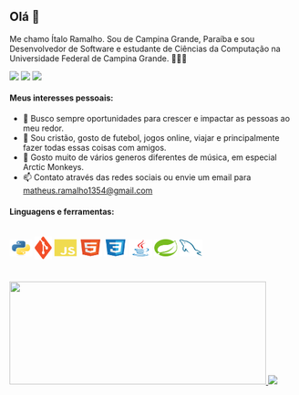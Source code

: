 ## Olá 👋

Me chamo Ítalo Ramalho. Sou de Campina Grande, Paraíba e sou Desenvolvedor de Software e estudante de Ciências da Computação na Universidade Federal de Campina Grande. 👨‍💻🚀

<div> 
  <a href = "mailto: matheus.ramalho1354@gmail.com"><img src="https://img.shields.io/badge/-Gmail-%23333?style=for-the-badge&logo=gmail&logoColor=white" target="_blank"></a>
  <a href="https://www.linkedin.com/in/italoaraujooj/" target="_blank"><img src="https://img.shields.io/badge/-LinkedIn-%230077B5?style=for-the-badge&logo=linkedin&logoColor=white" target="_blank"></a> 
  <a href="https://instagram.com/italoramalh" target="_blank"><img src="https://img.shields.io/badge/-Instagram-%23E4405F?style=for-the-badge&logo=instagram&logoColor=white" target="_blank"></a>
</div>

#### Meus interesses pessoais:

- 🎯 Busco sempre oportunidades para crescer e impactar as pessoas ao meu redor.
- 🤗 Sou cristão, gosto de futebol, jogos online, viajar e principalmente fazer todas essas coisas com amigos.
- 🎵 Gosto muito de vários generos diferentes de música, em especial Arctic Monkeys.
- 📫 Contato através das redes sociais ou envie um email para matheus.ramalho1354@gmail.com

#### Linguagens e ferramentas:

<div style="display: inline_block"><br>
  <img align="center" alt="Python" height="30" width="40" src="https://raw.githubusercontent.com/devicons/devicon/master/icons/python/python-original.svg">
  <img align="center" alt="git" width="30" height="40" src="https://raw.githubusercontent.com/devicons/devicon/master/icons/git/git-original.svg"/> 
  <img align="center" alt="Js" height="30" width="40" src="https://raw.githubusercontent.com/devicons/devicon/master/icons/javascript/javascript-plain.svg">
  <img align="center" alt="HTML" height="30" width="40" src="https://raw.githubusercontent.com/devicons/devicon/master/icons/html5/html5-original.svg">
  <img align="center" alt="CSS" height="30" width="40" src="https://raw.githubusercontent.com/devicons/devicon/master/icons/css3/css3-original.svg">
  <img align="center" alt="Java" height="30" width="40" src="https://raw.githubusercontent.com/devicons/devicon/master/icons/java/java-original.svg">
  <img align="center" alt="SpringBoot" height="30" width="40" src="https://raw.githubusercontent.com/devicons/devicon/master/icons/spring/spring-original.svg">
  <img align="center" alt="MySql" height="30" width="40" src="https://raw.githubusercontent.com/devicons/devicon/master/icons/mysql/mysql-original.svg">
  
# 
<div>
  <a href="https://github.com/huggoparcelly">
  <img height="180em" width="450em" src="https://github-readme-stats.vercel.app/api?username=italoaraujooj&theme=dark&show_icons=true" />
  <img height="180em" src="https://github-readme-stats.vercel.app/api/top-langs/?username=italoaraujooj&layout=compact&langs_count=16&theme=dark"/>
<div>

##
